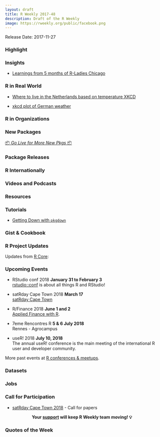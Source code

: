 ```yaml
---
layout: draft
title: R Weekly 2017-48
description: Draft of the R Weekly
image: https://rweekly.org/public/facebook.png
---
```


Release Date: 2017-11-27

###  Highlight




### Insights

+ [Learnings from 5 months of R-Ladies Chicago](https://angela-li.github.io/2017/11/20/learnings-from-5-months-of-r-ladies-chicago/)


### R in Real World

+ [Where to live in the Netherlands based on temperature XKCD](http://rmhogervorst.nl/cleancode/blog/2017/11/20/xkcd-the-netherlands-weather.html)

+ [xkcd plot of German weather](https://franziloew.github.io/xkcd_weather_cities_de/weatherdata.html)

###  R in Organizations



###  New Packages

<p class="added-hostname"><a href="https://rweekly.org/live" target="_blank" class="externalLink">📦 <i>Go Live for More New Pkgs</i> 📦</a></p>



### Package Releases




###  R Internationally



###  Videos and Podcasts




###  Resources



###  Tutorials

+ [Getting Down with `pkgdown`](http://enpiar.com/2017/11/21/getting-down-with-pkgdown/)



### Gist & Cookbook


<!--<div class="post-more-begin"></div><div class="post-more-end"></div>-->


###  R Project Updates

Updates from [R Core](http://developer.r-project.org/blosxom.cgi/R-devel/NEWS):



###  Upcoming Events

+ RStudio conf 2018 **January 31 to February 3** <br />
[rstudio::conf](https://www.rstudio.com/conference/) is about all things R and RStudio!

+ satRday Cape Town 2018 **March 17** <br />
[satRday Cape Town](http://capetown2018.satrdays.org/)

+ R/Finance 2018 **June 1 and 2** <br />
[Applied Finance with R](http://www.rinfinance.com).

+ 7eme Rencontres R  **5 & 6 July 2018** <br />
Rennes - Agrocampus

+ useR! 2018 **July 10, 2018** <br />
The annual useR! conference is the main meeting of the international R user and developer community.

More past events at [R conferences & meetups](https://conf.rweekly.org).

### Datasets



### Jobs



###  Call for Participation

+ [satRday Cape Town 2018](http://capetown2018.satrdays.org/#callforpapers) - Call for papers

<p class="hide-support added-hostname support-rweekly" style="text-align: center;font-weight: bold;">Your <a class="non-visited externalLink" href="https://www.patreon.com/rweekly" onclick="pas(this)">support</a> will keep R Weekly team moving! 💡</p>

###  Quotes of the Week

